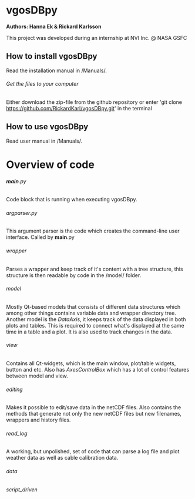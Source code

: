 # vgosDBpy

**Authors: Hanna Ek & Rickard Karlsson**

This project was developed during an internship at NVI Inc. @ NASA GSFC

## How to install vgosDBpy
Read the installation manual in /Manuals/.

###### Get the files to your computer

Either download the zip-file from the github repository or enter 'git clone https://github.com/RickardKarl/vgosDBpy.git' in the terminal


## How to use vgosDBpy
Read user manual in /Manuals/.


# Overview of code
###### __main__.py
Code block that is running when executing vgosDBpy.

###### argparser.py
This argument parser is the code which creates the command-line user interface. Called by __main__.py

###### wrapper
Parses a wrapper and keep track of it's content with a tree structure, this structure is then readable by code in the /model/ folder.

###### model
Mostly Qt-based models that consists of different data structures which among other things contains variable data and wrapper directory tree. Another model is the *DataAxis*, it keeps track of the data displayed in both plots and tables. This is required to connect what's displayed at the same time in a table and a plot. It is also used to track changes in the data. 

###### view
Contains all Qt-widgets, which is the main window, plot/table widgets, button and etc. Also has *AxesControlBox* which has a lot of control features between model and view.

###### editing
Makes it possible to edit/save data in the netCDF files. Also contains the methods that generate not only the new netCDF files but new filenames, wrappers and history files. 

###### read_log
A working, but unpolished, set of code that can parse a log file and plot weather data as well as cable calibration data.

###### data

###### script_driven


